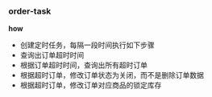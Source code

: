 ### order-task

**how**

- 创建定时任务，每隔一段时间执行如下步骤
- 查询出订单超时时间
- 根据订单超时时间，查询出所有超时订单
- 根据超时订单，修改订单状态为关闭，而不是删除订单数据
- 根据超时订单，修改订单对应商品的锁定库存
